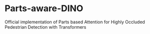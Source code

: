 # Parts-aware-DINO
Official implementation of Parts based Attention for Highly Occluded Pedestrian Detection with Transformers
